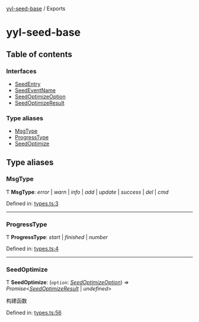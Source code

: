 [yyl-seed-base](README.md) / Exports

# yyl-seed-base

## Table of contents

### Interfaces

- [SeedEntry](interfaces/seedentry.md)
- [SeedEventName](interfaces/seedeventname.md)
- [SeedOptimizeOption](interfaces/seedoptimizeoption.md)
- [SeedOptimizeResult](interfaces/seedoptimizeresult.md)

### Type aliases

- [MsgType](modules.md#msgtype)
- [ProgressType](modules.md#progresstype)
- [SeedOptimize](modules.md#seedoptimize)

## Type aliases

### MsgType

Ƭ **MsgType**: *error* \| *warn* \| *info* \| *add* \| *update* \| *success* \| *del* \| *cmd*

Defined in: [types.ts:3](https://github.com/jackness1208/yyl-seed-base/blob/d55a263/src/types.ts#L3)

___

### ProgressType

Ƭ **ProgressType**: *start* \| *finished* \| *number*

Defined in: [types.ts:4](https://github.com/jackness1208/yyl-seed-base/blob/d55a263/src/types.ts#L4)

___

### SeedOptimize

Ƭ **SeedOptimize**: (`option`: [*SeedOptimizeOption*](interfaces/seedoptimizeoption.md)) => *Promise*<[*SeedOptimizeResult*](interfaces/seedoptimizeresult.md) \| *undefined*\>

构建函数

Defined in: [types.ts:56](https://github.com/jackness1208/yyl-seed-base/blob/d55a263/src/types.ts#L56)
